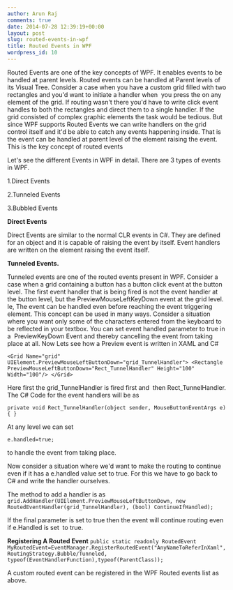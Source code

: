 ```yaml
---
author: Arun Raj
comments: true
date: 2014-07-28 12:39:19+00:00
layout: post
slug: routed-events-in-wpf
title: Routed Events in WPF
wordpress_id: 10
---
```


Routed Events are one of the key concepts of WPF. It enables events to be handled at parent levels. Routed events can be handled at Parent levels of its Visual Tree. Consider a case when you have a custom grid filled with two rectangles and you'd want to initiate a handler when  you press the on any element of the grid. If routing wasn't there you'd have to write click event handles to both the rectangles and direct them to a single handler. If the grid consisted of complex graphic elements the task would be tedious. But since WPF supports Routed Events we can write handlers on the grid control itself and it'd be able to catch any events happening inside. That is the event can be handled at parent level of the element raising the event. This is the key concept of routed events




Let's see the different Events in WPF in detail. There are 3 types of events in WPF.




1.Direct Events




2.Tunneled Events




3.Bubbled Events




**Direct Events**




Direct Events are similar to the normal CLR events in C#. They are defined for an object and it is capable of raising the event by itself. Event handlers are written on the element raising the event itself.




**Tunneled Events.**




Tunneled events are one of the routed events present in WPF. Consider a case when a grid containing a button has a button click event at the button level. The first event handler that is being fired is not the event handler at the button level, but the PreviewMouseLeftKeyDown event at the grid level. Ie, The event can be handled even before reaching the event triggering element. This concept can be used in many ways. Consider a situation where you want only some of the characters entered from the keyboard to be reflected in your textbox. You can set event handled parameter to true in a  PreviewKeyDown Event and thereby cancelling the event from taking place at all. Now Lets see how a Preview event is written in XAML and C#



`
<Grid Name="grid" UIElement.PreviewMouseLeftButtonDown="grid_TunnelHandler">
<Rectangle PreviewMouseLeftButtonDown="Rect_TunnelHandler" Height="100" Width="100"/>
</Grid>
`



Here first the grid_TunnelHandler is fired first and  then Rect_TunnelHandler. The C# Code for the event handlers will be as



`
private void Rect_TunnelHandler(object sender, MouseButtonEventArgs e)
{
}
`

At any level we can set

```
e.handled=true;
```


to handle the event from taking place.

Now consider a situation where we'd want to make the routing to continue even if it has a e.handled value set to true. For this we have to go back to C# and write the handler ourselves.

The method to add a handler is as
`
grid.AddHandler(UIElement.PreviewMouseLeftButtonDown, new RoutedEventHandler(grid_TunnelHandler), (bool) ContinueIfHandled);
`

If the final parameter is set to true then the event will continue routing even if e.Handled is set  to true.

**Registering A Routed Event**
`
public static readonly RoutedEvent MyRoutedEvent=EventManager.RegisterRoutedEvent("AnyNameToReferInXaml", RoutingStrategy.Bubble/Tunneled, typeof(EventHandlerFunction),typeof(ParentClass));
`

A custom routed event can be registered in the WPF Routed events list as above.
